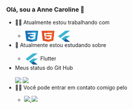### Olá, sou a Anne Caroline 👋
<ul>
  <li>👩‍💻 Atualmente estou trabalhando com</li>
  <ul>
    <li>
      <img align="center" height="30" width="40" src="https://github.com/devicons/devicon/blob/master/icons/css3/css3-original.svg">
      <img align="center" height="30" width="40" src="https://github.com/devicons/devicon/blob/master/icons/html5/html5-original.svg">
      <img align="center" height="30" width="40" src="https://github.com/devicons/devicon/blob/master/icons/flutter/flutter-original.svg">
    </li>
  </ul>
  <li>📖 Atualmente estou estudando sobre</li>
  <ul>
    <li><img align="center" height="30" width="40" src="https://github.com/devicons/devicon/blob/master/icons/flutter/flutter-original.svg"> Flutter </li>
  </ul>
  <li> Meus status do Git Hub <br/><br/>
    <div style='display: inline-block; align-items: center;'>
    <img height="120em" src="https://github-readme-stats.vercel.app/api?username=carolinepsantos&hide=contribs,prs&count_private=true&show_icons=true&theme=github_dark&custom_title=Anne Caroline's GitHub Stats&layout=compact"/>
    <img height"120em" src="https://github-readme-stats.vercel.app/api/top-langs?username=carolinepsantos&layout=compact&theme=github_dark"/>
  </div>
  </li>
  <li>👩‍💻 Você pode entrar em contato comigo pelo</li>
  <ul>
    <li>
      <a href = "mailto:annecarolinepsantos@gmail.com">
        <img src="https://img.shields.io/badge/Gmail-D14836?style=for-the-badge&logo=gmail&logoColor=white" target="_blank">
      </a>
      <a href="https://www.linkedin.com/in/anne-caroline-pena/" target="_blank">
        <img src="https://img.shields.io/badge/-LinkedIn-%230077B5?style=for-the-badge&logo=linkedin&logoColor=white" target="_blank">
      </a>
    </li>
  </ul>
</ul>


<!--
**carolinepsantos/carolinepsantos** is a ✨ _special_ ✨ repository because its `README.md` (this file) appears on your GitHub profile.

Here are some ideas to get you started:

- 🔭 I’m currently working on ...
- 🌱 I’m currently learning ...
- 👯 I’m looking to collaborate on ...
- 🤔 I’m looking for help with ...
- 💬 Ask me about ...
- 📫 How to reach me: ...
- 😄 Pronouns: ...
- ⚡ Fun fact: ...
-->
